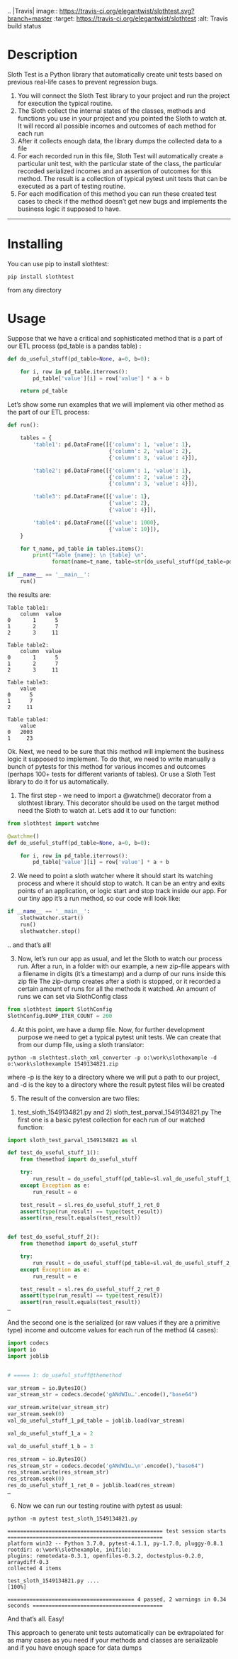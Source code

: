 .. |Travis| image:: https://travis-ci.org/elegantwist/slothtest.svg?branch=master
   :target: https://travis-ci.org/elegantwist/slothtest
   :alt: Travis build status
   
# Description

Sloth Test is a Python library that automatically create unit tests based on previous real-life cases to prevent regression bugs.
1. You will connect the Sloth Test library to your project and run the project for execution the typical routine. 
2. The Sloth collect the internal states of the classes, methods and functions you use in your project and you pointed the Sloth to watch at. It will record all possible incomes and outcomes of each method for each run
3. After it collects enough data, the library dumps the collected data to a file
4. For each recorded run in this file, Sloth Test will automatically create a particular unit test, with the particular state of the class, the particular recorded serialized incomes and an assertion of outcomes for this method.
The result is a collection of typical pytest unit tests that can be executed as a part of testing routine.  
5. For each modification of this method you can run these created test cases to check if the method doesn’t get new bugs and implements the business logic it supposed to have.
------------------------------------------------------------------

# Installing

You can use pip to install slothtest:

```pip install slothtest```

from any directory

# Usage


Suppose that we have a critical and sophisticated method that is a part of our ETL process (pd_table is a pandas table) :

```python
def do_useful_stuff(pd_table=None, a=0, b=0):

    for i, row in pd_table.iterrows():
        pd_table['value'][i] = row['value'] * a + b

    return pd_table
```

Let’s show some run examples that we will implement via other method as the part of our ETL process:

```python
def run():

    tables = {
        'table1': pd.DataFrame([{'column': 1, 'value': 1},
                                {'column': 2, 'value': 2},
                                {'column': 3, 'value': 4}]),

        'table2': pd.DataFrame([{'column': 1, 'value': 1},
                                {'column': 2, 'value': 2},
                                {'column': 3, 'value': 4}]),

        'table3': pd.DataFrame([{'value': 1},
                                {'value': 2},
                                {'value': 4}]),

        'table4': pd.DataFrame([{'value': 1000},
                                {'value': 10}]),
    }

    for t_name, pd_table in tables.items():
        print("Table {name}: \n {table} \n".
              format(name=t_name, table=str(do_useful_stuff(pd_table=pd_table, a=2, b=3))))

if __name__ == '__main__':
    run()
```

the results are:

```
Table table1: 
    column  value
0       1      5
1       2      7
2       3     11 

Table table2: 
    column  value
0       1      5
1       2      7
2       3     11 

Table table3: 
    value
0      5
1      7
2     11 

Table table4: 
    value
0   2003
1     23
```

Ok. Next, we need to be sure that this method will implement the business logic it supposed to implement. To do that, we need to write manually a bunch of pytests for this method for various incomes and outcomes (perhaps 100+ tests for different variants of tables). Or use a Sloth Test library to do it for us automatically.

1. The first step - we need to import a @watchme() decorator from a slothtest library. This decorator should be used on the target method need the Sloth to watch at. Let’s add it to our function:

```python
from slothtest import watchme

@watchme()
def do_useful_stuff(pd_table=None, a=0, b=0):

    for i, row in pd_table.iterrows():
        pd_table['value'][i] = row['value'] * a + b

```

2. We need to point a sloth watcher where it should start its watching process and where it should stop to watch. It can be an entry and exits points of an application, or logic start and stop track inside our app. For our tiny app it’s a run method, so our code will look like:

```python
if __name__ == '__main__':
    slothwatcher.start()
    run()
    slothwatcher.stop()

```

.. and that’s all!

3. Now, let’s run our app as usual, and let the Sloth to watch our process run. After a run, in a folder with our example, a new zip-file appears with a filename in digits (it’s a timestamp) and a dump of our runs inside this zip file
The zip-dump creates after a sloth is stopped, or it recorded a certain amount of runs for all the methods it watched. An amount of runs we can set via SlothConfig class

```python
from slothtest import SlothConfig
SlothConfig.DUMP_ITER_COUNT = 200

```

4. At this point, we have a dump file. Now, for further development purpose we need to get a typical pytest unit tests. We can create that from our dump file, using a sloth translator:

```python -m slothtest.sloth_xml_converter -p o:\work\slothexample -d o:\work\slothexample 1549134821.zip```

where -p is the key to a directory where we will put a path to our project, and  -d is the key to a directory where the result pytest files will be created

5. The result of the conversion are two files: 
1) test_sloth_1549134821.py and 2) sloth_test_parval_1549134821.py
The first one is a basic pytest collection for each run of our watched function:


```python
import sloth_test_parval_1549134821 as sl 

def test_do_useful_stuff_1(): 
    from themethod import do_useful_stuff

    try:
        run_result = do_useful_stuff(pd_table=sl.val_do_useful_stuff_1_pd_table, a=sl.val_do_useful_stuff_1_a, b=sl.val_do_useful_stuff_1_b, ) 
    except Exception as e:
        run_result = e

    test_result = sl.res_do_useful_stuff_1_ret_0 
    assert(type(run_result) == type(test_result))
    assert(run_result.equals(test_result))


def test_do_useful_stuff_2(): 
    from themethod import do_useful_stuff

    try:
        run_result = do_useful_stuff(pd_table=sl.val_do_useful_stuff_2_pd_table, a=sl.val_do_useful_stuff_2_a, b=sl.val_do_useful_stuff_2_b, ) 
    except Exception as e:
        run_result = e

    test_result = sl.res_do_useful_stuff_2_ret_0 
    assert(type(run_result) == type(test_result))
    assert(run_result.equals(test_result))
…


```

And the second one is the serialized (or raw values if they are a primitive type) income and outcome values for each run of the method (4 cases):

```python
import codecs
import io
import joblib


# ===== 1: do_useful_stuff@themethod

var_stream = io.BytesIO()
var_stream_str = codecs.decode('gANdWIu…'.encode(),"base64")

var_stream.write(var_stream_str)
var_stream.seek(0)
val_do_useful_stuff_1_pd_table = joblib.load(var_stream)

val_do_useful_stuff_1_a = 2

val_do_useful_stuff_1_b = 3

res_stream = io.BytesIO()
res_stream_str = codecs.decode('gANdWIu…\n'.encode(),"base64")
res_stream.write(res_stream_str)
res_stream.seek(0)
res_do_useful_stuff_1_ret_0 = joblib.load(res_stream)
…

```

6. Now we can run our testing routine with pytest as usual:


```
python -m pytest test_sloth_1549134821.py

================================================= test session starts =================================================
platform win32 -- Python 3.7.0, pytest-4.1.1, py-1.7.0, pluggy-0.8.1
rootdir: o:\work\slothexample, inifile:
plugins: remotedata-0.3.1, openfiles-0.3.2, doctestplus-0.2.0, arraydiff-0.3
collected 4 items

test_sloth_1549134821.py ....                                                                                    [100%]

======================================== 4 passed, 2 warnings in 0.34 seconds =========================================

```

And that’s all. Easy! 

This approach to generate unit tests automatically can be extrapolated for as many cases as you need if your methods and classes are serializable and if you have enough space for data dumps
